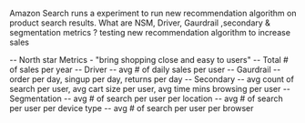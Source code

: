 Amazon Search runs a experiment to run new recommendation algorithm on product search results.
What are NSM, Driver, Gaurdrail ,secondary & segmentation metrics ?
testing new recommendation algorithm to increase sales

-- North star Metrics - "bring shopping close and easy to users" -- Total # of sales per year
-- Driver -- avg # of daily sales per user 
-- Gaurdrail -- order per day, singup per day, returns per day
-- Secondary -- avg count of search per user, avg cart size per user, avg time mins browsing per user
-- Segmentation -- avg # of search per user per location 
                -- avg # of search per user per device type
                -- avg # of search per user per browser
